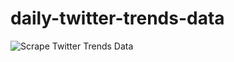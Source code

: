 # daily-twitter-trends-data
![Scrape Twitter Trends Data](https://github.com/huevi/daily-twitter-trends-data/workflows/Scrape%20Twitter%20Trends%20Data/badge.svg)